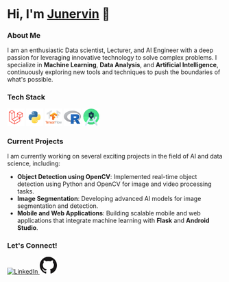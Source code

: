 # Hi, I'm [Junervin](https://github.com/junervin12) 👋

### About Me
I am an enthusiastic Data scientist, Lecturer, and AI Engineer with a deep passion for leveraging innovative technology to solve complex problems. I specialize in **Machine Learning**, **Data Analysis**, and **Artificial Intelligence**, continuously exploring new tools and techniques to push the boundaries of what's possible. 

### Tech Stack
<code><img height="40" alt="laravel" src="https://raw.githubusercontent.com/github/explore/main/topics/laravel/laravel.png"></code>
<code><img height="40" alt="python" src="https://raw.githubusercontent.com/github/explore/main/topics/python/python.png"></code>
<code><img height="40" alt="tensorflow" src="https://raw.githubusercontent.com/github/explore/main/topics/tensorflow/tensorflow.png"></code>
<code><img height="40" alt="r-studio" src="https://raw.githubusercontent.com/github/explore/main/topics/r/r.png"></code>
<code><img height="40" alt="android-studio" src="https://raw.githubusercontent.com/github/explore/main/topics/android-studio/android-studio.png"></code>

### Current Projects
I am currently working on several exciting projects in the field of AI and data science, including:
- **Object Detection using OpenCV**: Implemented real-time object detection using Python and OpenCV for image and video processing tasks.
- **Image Segmentation**: Developing advanced AI models for image segmentation and detection.
- **Mobile and Web Applications**: Building scalable mobile and web applications that integrate machine learning with **Flask** and **Android Studio**.


### Let's Connect!
<a href="https://www.linkedin.com/in/junervin">
  <img height="40" alt="LinkedIn" src="https://upload.wikimedia.org/wikipedia/commons/c/ca/LinkedIn_logo_initials.png">
</a>

<a href="https://github.com/junervin12">
  <img height="40" alt="GitHub" src="https://raw.githubusercontent.com/github/explore/main/topics/github/github.png">
</a>


